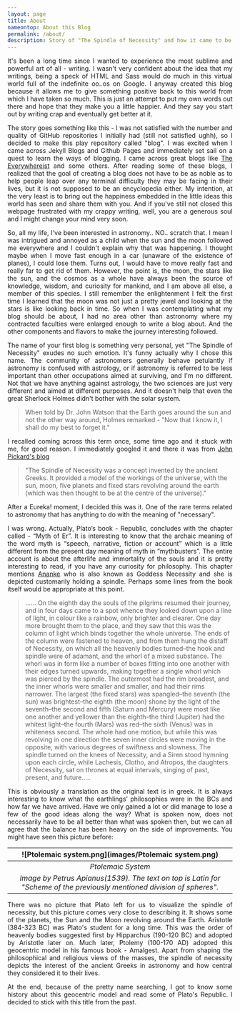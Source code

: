 ```yaml
---
layout: page
title: About
nameontop: About this Blog
permalink: /about/
description: Story of "The Spindle of Necessity" and how it came to be. 
---
```



<!-- [about]({{site.url}}/blog/glossary/#about) -->

<p style='text-align: justify;'>
It's been a long time since I wanted to experience the most sublime and powerful art of all - writing. I wasn't very confident about the idea that my writings, being a speck of HTML and Sass would do much in this virtual world full of the indefinite oo..os on Google. I anyway created this blog because it allows me to give something positive back to this world from which I have taken so much. This is just an attempt to put my own words out there and hope that they make you a little happier. And they say you start out by writing crap and eventually get better at it.
</p>

<p style='text-align: justify;'>
The story goes something like this - I was not satisfied with the number and quality of GitHub repositories I initially had (still not satisfied ughh), so I decided to make this play repository called "blog". I was excited when I came across Jekyll Blogs and Github Pages and immediately set sail on a quest to learn the ways of blogging. I came across great blogs like <a href = "https://everywhereist.com/">The Everywhereist</a> and some others. After reading some of these blogs, I realized that the goal of creating a blog does not have to be as noble as to help people leap over any terminal difficulty they may be facing in their lives, but it is not supposed to be an encyclopedia either. My intention, at the very least is to bring out the happiness embedded in the little ideas this world has seen and share them with you. And if you've still not closed this webpage frustrated with my crappy writing, well, you are a generous soul and I might change your mind very soon.
</p>

<p style='text-align: justify;'>
So, all my life, I've been interested in astronomy.. NO.. scratch that. I mean I was intrigued and annoyed as a child when the sun and the moon followed me everywhere and I couldn't explain why that was happening. I thought maybe when I move fast enough in a car (unaware of the existence of planes), I could lose them. Turns out, I would have to move really fast and really far to get rid of them. However, the point is, the moon, the stars like the sun, and the cosmos as a whole have always been the source of knowledge, wisdom, and curiosity for mankind, and I am above all else, a member of this species. I still remember the enlightenment I felt the first time I learned that the moon was not just a pretty jewel and looking at the stars is like looking back in time. So when I was contemplating what my blog should be about, I had no area other than astronomy where my contracted faculties were enlarged enough to write a blog about. And the other components and flavors to make the journey interesting followed.
</p>

<p style='text-align: justify;'>
The name of your first blog is something very personal, yet "The Spindle of Necessity" exudes no such emotion. It's funny actually why I chose this name. The community of astronomers generally behave petulantly if astronomy is confused with astrology, or if astronomy is referred to be less important than other occupations aimed at surviving, and I'm no different. Not that we have anything against astrology, the two sciences are just very different and aimed at different purposes. And it doesn't help that even the great Sherlock Holmes didn't bother with the solar system. 
</p>

> When told by Dr. John Watson that the Earth goes around the sun and not the other way around, Holmes remarked - "Now that I know it, I shall do my best to forget it." 

<p style='text-align: justify;'>
I recalled coming across this term once, some time ago and it stuck with me, for good reason. I immediately googled it and there it was from <a href = "https://johnpickard.co.uk/works/programmenotes/spindle-of-necessity/">John Pickard's blog</a>
</p>

> "The Spindle of Necessity was a concept invented by the ancient Greeks. It provided a model of the workings of the universe, with the sun, moon, five planets and fixed stars revolving around the earth (which was then thought to be at the centre of the universe)."

<p style='text-align: justify;'>
After a Eureka! moment, I decided this was it. One of the rare terms related to astronomy that has anything to do with the meaning of "necessary". 
</p>

<p style='text-align: justify;'>
I was wrong. Actually, Plato’s book - Republic, concludes with the chapter called - “Myth of Er”. It is interesting to know that the archaic meaning of the word myth is “speech, narrative, fiction or account” which is a little different from the present day meaning of myth in “mythbusters”. The entire account is about the afterlife and immortality of the souls and it is pretty interesting to read, if you have any curiosity for philosophy. This chapter mentions <a href = "https://www.britannica.com/topic/Ananke-Greek-mythology">Ananke</a> who is also known as Goddess Necessity and she is depicted customarily holding a spindle. Perhaps some lines from the book itself would be appropriate at this point.
</p>

> …… On the eighth day the souls of the pilgrims resumed their journey, and in four days came to a spot whence they looked down upon a line of light, in colour like a rainbow, only brighter and clearer. One day more brought them to the place, and they saw that this was the column of light which binds together the whole universe. The ends of the column were fastened to heaven, and from them hung the distaff of Necessity, on which all the heavenly bodies turned–the hook and spindle were of adamant, and the whorl of a mixed substance. The whorl was in form like a number of boxes fitting into one another with their edges turned upwards, making together a single whorl which was pierced by the spindle. The outermost had the rim broadest, and the inner whorls were smaller and smaller, and had their rims narrower. The largest (the fixed stars) was spangled–the seventh (the sun) was brightest–the eighth (the moon) shone by the light of the seventh–the second and fifth (Saturn and Mercury) were most like one another and yellower than the eighth–the third (Jupiter) had the whitest light–the fourth (Mars) was red–the sixth (Venus) was in whiteness second. The whole had one motion, but while this was revolving in one direction the seven inner circles were moving in the opposite, with various degrees of swiftness and slowness. The spindle turned on the knees of Necessity, and a Siren stood hymning upon each circle, while Lachesis, Clotho, and Atropos, the daughters of Necessity, sat on thrones at equal intervals, singing of past, present, and future…..

<p style='text-align: justify;'>
This is obviously a translation as the original text is in greek. It is always interesting to know what the earthlings’ philosophies were in the BCs and how far we have arrived. Have we only gained a lot or did manage to lose a few of the good ideas along the way? What is spoken now, does not necessarily have to be all better than what was spoken then, but we can all agree that the balance has been heavy on the side of improvements. You might have seen this picture before:
</p>

| ![Ptolemaic system.png](images/Ptolemaic system.png) | 
|:--:| 
| *Ptolemaic System* |
| *Image by Petrus Apianus(1539). The text on top is Latin for "Scheme of the previously mentioned division of spheres".* |

<p style='text-align: justify;'>
There was no picture that Plato left for us to visualize the spindle of necessity, but this picture comes very close to describing it. It shows some of the planets, the Sun and the Moon revolving around the Earth. Aristotle (384-323 BC) was Plato's student for a long time. This was the order of heavenly bodies suggested first by Hipparchus (190-120 BC) and adopted by Aristotle later on. Much later, Ptolemy (100-170 AD) adopted this geocentric model in his famous book - Amalgest. Apart from shaping the philosophical and religious views of the masses, the spindle of necessity depicts the interest of the ancient Greeks in astronomy and how central they considered it to their lives. 
</p>

<p style='text-align: justify;'>
At the end, because of the pretty name searching, I got to know some history about this geocentric model and read some of Plato's Republic. I decided to stick with this title from the past. 
</p>
